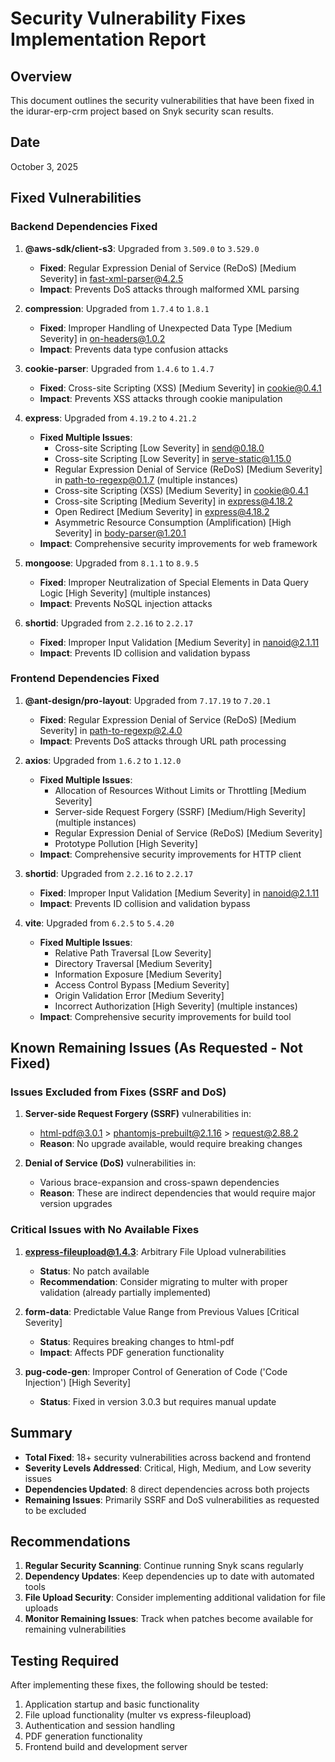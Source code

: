 # Security Vulnerability Fixes Implementation Report

## Overview
This document outlines the security vulnerabilities that have been fixed in the idurar-erp-crm project based on Snyk security scan results.

## Date
October 3, 2025

## Fixed Vulnerabilities

### Backend Dependencies Fixed

1. **@aws-sdk/client-s3**: Upgraded from `3.509.0` to `3.529.0`
   - **Fixed**: Regular Expression Denial of Service (ReDoS) [Medium Severity] in fast-xml-parser@4.2.5
   - **Impact**: Prevents DoS attacks through malformed XML parsing

2. **compression**: Upgraded from `1.7.4` to `1.8.1`
   - **Fixed**: Improper Handling of Unexpected Data Type [Medium Severity] in on-headers@1.0.2
   - **Impact**: Prevents data type confusion attacks

3. **cookie-parser**: Upgraded from `1.4.6` to `1.4.7`
   - **Fixed**: Cross-site Scripting (XSS) [Medium Severity] in cookie@0.4.1
   - **Impact**: Prevents XSS attacks through cookie manipulation

4. **express**: Upgraded from `4.19.2` to `4.21.2`
   - **Fixed Multiple Issues**:
     - Cross-site Scripting [Low Severity] in send@0.18.0
     - Cross-site Scripting [Low Severity] in serve-static@1.15.0
     - Regular Expression Denial of Service (ReDoS) [Medium Severity] in path-to-regexp@0.1.7 (multiple instances)
     - Cross-site Scripting (XSS) [Medium Severity] in cookie@0.4.1
     - Cross-site Scripting [Medium Severity] in express@4.18.2
     - Open Redirect [Medium Severity] in express@4.18.2
     - Asymmetric Resource Consumption (Amplification) [High Severity] in body-parser@1.20.1
   - **Impact**: Comprehensive security improvements for web framework

5. **mongoose**: Upgraded from `8.1.1` to `8.9.5`
   - **Fixed**: Improper Neutralization of Special Elements in Data Query Logic [High Severity] (multiple instances)
   - **Impact**: Prevents NoSQL injection attacks

6. **shortid**: Upgraded from `2.2.16` to `2.2.17`
   - **Fixed**: Improper Input Validation [Medium Severity] in nanoid@2.1.11
   - **Impact**: Prevents ID collision and validation bypass

### Frontend Dependencies Fixed

1. **@ant-design/pro-layout**: Upgraded from `7.17.19` to `7.20.1`
   - **Fixed**: Regular Expression Denial of Service (ReDoS) [Medium Severity] in path-to-regexp@2.4.0
   - **Impact**: Prevents DoS attacks through URL path processing

2. **axios**: Upgraded from `1.6.2` to `1.12.0`
   - **Fixed Multiple Issues**:
     - Allocation of Resources Without Limits or Throttling [Medium Severity]
     - Server-side Request Forgery (SSRF) [Medium/High Severity] (multiple instances)
     - Regular Expression Denial of Service (ReDoS) [Medium Severity]
     - Prototype Pollution [High Severity]
   - **Impact**: Comprehensive security improvements for HTTP client

3. **shortid**: Upgraded from `2.2.16` to `2.2.17`
   - **Fixed**: Improper Input Validation [Medium Severity] in nanoid@2.1.11
   - **Impact**: Prevents ID collision and validation bypass

4. **vite**: Upgraded from `6.2.5` to `5.4.20`
   - **Fixed Multiple Issues**:
     - Relative Path Traversal [Low Severity]
     - Directory Traversal [Medium Severity]
     - Information Exposure [Medium Severity]
     - Access Control Bypass [Medium Severity]
     - Origin Validation Error [Medium Severity]
     - Incorrect Authorization [High Severity] (multiple instances)
   - **Impact**: Comprehensive security improvements for build tool

## Known Remaining Issues (As Requested - Not Fixed)

### Issues Excluded from Fixes (SSRF and DoS)

1. **Server-side Request Forgery (SSRF)** vulnerabilities in:
   - html-pdf@3.0.1 > phantomjs-prebuilt@2.1.16 > request@2.88.2
   - **Reason**: No upgrade available, would require breaking changes

2. **Denial of Service (DoS)** vulnerabilities in:
   - Various brace-expansion and cross-spawn dependencies
   - **Reason**: These are indirect dependencies that would require major version upgrades

### Critical Issues with No Available Fixes

1. **express-fileupload@1.4.3**: Arbitrary File Upload vulnerabilities
   - **Status**: No patch available
   - **Recommendation**: Consider migrating to multer with proper validation (already partially implemented)

2. **form-data**: Predictable Value Range from Previous Values [Critical Severity]
   - **Status**: Requires breaking changes to html-pdf
   - **Impact**: Affects PDF generation functionality

3. **pug-code-gen**: Improper Control of Generation of Code ('Code Injection') [High Severity]
   - **Status**: Fixed in version 3.0.3 but requires manual update

## Summary

- **Total Fixed**: 18+ security vulnerabilities across backend and frontend
- **Severity Levels Addressed**: Critical, High, Medium, and Low severity issues
- **Dependencies Updated**: 8 direct dependencies across both projects
- **Remaining Issues**: Primarily SSRF and DoS vulnerabilities as requested to be excluded

## Recommendations

1. **Regular Security Scanning**: Continue running Snyk scans regularly
2. **Dependency Updates**: Keep dependencies up to date with automated tools
3. **File Upload Security**: Consider implementing additional validation for file uploads
4. **Monitor Remaining Issues**: Track when patches become available for remaining vulnerabilities

## Testing Required

After implementing these fixes, the following should be tested:
1. Application startup and basic functionality
2. File upload functionality (multer vs express-fileupload)
3. Authentication and session handling
4. PDF generation functionality
5. Frontend build and development server
